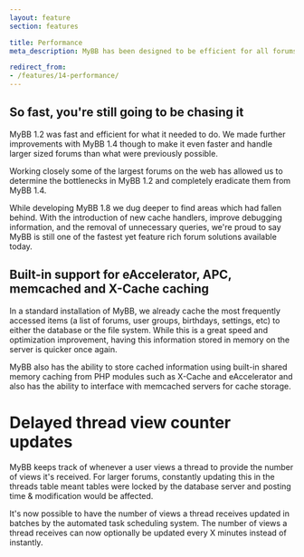```yaml
---
layout: feature
section: features

title: Performance
meta_description: MyBB has been designed to be efficient for all forums, large or small.

redirect_from:
- /features/14-performance/
---
```

## So fast, you're still going to be chasing it

MyBB 1.2 was fast and efficient for what it needed to do. We made further improvements with MyBB 1.4 though to make it even faster and handle larger sized forums than what were previously possible.

Working closely some of the largest forums on the web has allowed us to determine the bottlenecks in MyBB 1.2 and completely eradicate them from MyBB 1.4.

While developing MyBB 1.8 we dug deeper to find areas which had fallen behind. With the introduction of new cache handlers, improve debugging information, and the removal of unnecessary queries, we're proud to say MyBB is still one of the fastest yet feature rich forum solutions available today.

## Built-in support for eAccelerator, APC, memcached and X-Cache caching

In a standard installation of MyBB, we already cache the most frequently accessed items (a list of forums, user groups, birthdays, settings, etc) to either the database or the file system. While this is a great speed and optimization improvement, having this information stored in memory on the server is quicker once again.

MyBB also has the ability to store cached information using built-in shared memory caching from PHP modules such as X-Cache and eAccelerator and also has the ability to interface with memcached servers for cache storage.

# Delayed thread view counter updates

MyBB keeps track of whenever a user views a thread to provide the number of views it's received. For larger forums, constantly updating this in the threads table meant tables were locked by the database server and posting time & modification would be affected.

It's now possible to have the number of views a thread receives updated in batches by the automated task scheduling system. The number of views a thread receives can now optionally be updated every X minutes instead of instantly.
